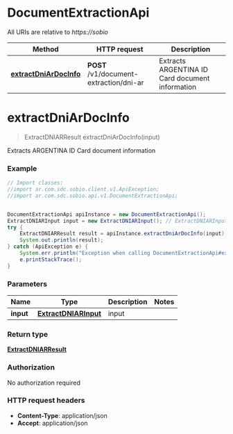 # DocumentExtractionApi

All URIs are relative to *https://sobio*

Method | HTTP request | Description
------------- | ------------- | -------------
[**extractDniArDocInfo**](DocumentExtractionApi.md#extractDniArDocInfo) | **POST** /v1/document-extraction/dni-ar | Extracts ARGENTINA ID Card document information


<a name="extractDniArDocInfo"></a>
# **extractDniArDocInfo**
> ExtractDNIARResult extractDniArDocInfo(input)

Extracts ARGENTINA ID Card document information

### Example
```java
// Import classes:
//import ar.com.sdc.sobio.client.v1.ApiException;
//import ar.com.sdc.sobio.api.v1.DocumentExtractionApi;


DocumentExtractionApi apiInstance = new DocumentExtractionApi();
ExtractDNIARInput input = new ExtractDNIARInput(); // ExtractDNIARInput | input
try {
    ExtractDNIARResult result = apiInstance.extractDniArDocInfo(input);
    System.out.println(result);
} catch (ApiException e) {
    System.err.println("Exception when calling DocumentExtractionApi#extractDniArDocInfo");
    e.printStackTrace();
}
```

### Parameters

Name | Type | Description  | Notes
------------- | ------------- | ------------- | -------------
 **input** | [**ExtractDNIARInput**](ExtractDNIARInput.md)| input |

### Return type

[**ExtractDNIARResult**](ExtractDNIARResult.md)

### Authorization

No authorization required

### HTTP request headers

 - **Content-Type**: application/json
 - **Accept**: application/json

